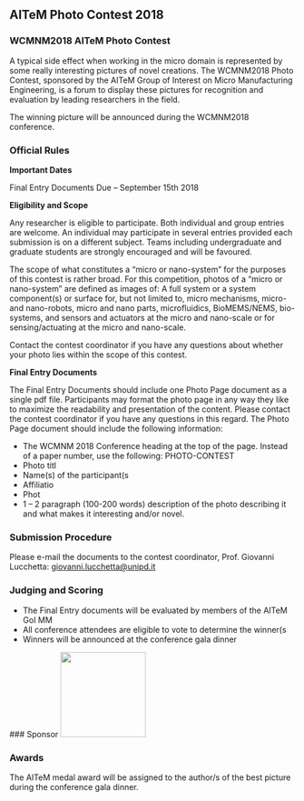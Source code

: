 ## AITeM Photo Contest 2018

### WCMNM2018 AITeM Photo Contest


A typical side effect when working in the micro domain is represented by some really interesting pictures of novel creations. The WCMNM2018 Photo Contest, sponsored by the AITeM Group of Interest on Micro Manufacturing Engineering, is a forum to display these pictures for recognition and evaluation by leading researchers in the field. 

The winning picture will be announced during the WCMNM2018 conference. 

### Official Rules


**Important Dates**

Final Entry Documents Due – September 15th 2018

**Eligibility and Scope**

Any researcher is eligible to participate. Both individual and group entries are welcome. An individual may participate in several entries provided each submission is on a different subject. Teams including undergraduate and graduate students are strongly encouraged and will be favoured.

The scope of what constitutes a “micro or nano-system” for the purposes of this contest is rather broad.  For this competition, photos of a “micro or nano-system” are defined as images of:
A full system or a system component(s) or surface for, but not limited to, micro mechanisms, micro- and nano-robots, micro and nano parts, microfluidics, BioMEMS/NEMS, bio-systems, and sensors and actuators at the micro and nano-scale or for sensing/actuating at the micro and nano-scale.

Contact the contest coordinator if you have any questions about whether your photo lies within the scope of this contest.

**Final Entry Documents**

The Final Entry Documents should include one Photo Page document as a single pdf file. Participants may format the photo page in any way they like to maximize the readability and presentation of the content. Please contact the contest coordinator if you have any questions in this regard. The Photo Page document should include the following information:

<ul>
    <li>The WCMNM 2018 Conference heading at the top of the page.  Instead of a paper number, use the following: PHOTO-CONTEST</li>
    <li>Photo titl</li>
    <li>Name(s) of the participant(s</li>
    <li>Affiliatio</li>
    <li>Phot</li>
    <li>1 – 2 paragraph (100-200 words) description of the photo describing it and what makes it interesting and/or novel.</li>
</ul>    
    
### Submission Procedure


Please e-mail the documents to the contest coordinator, Prof. Giovanni Lucchetta: giovanni.lucchetta@unipd.it

### Judging and Scoring

<ul>
    <li>The Final Entry documents will be evaluated by members of the AITeM GoI MM</li>
    <li>All conference attendees are eligible to vote to determine the winner(s</li>
    <li>Winners will be announced at the conference gala dinner</li>
</ul>    
### Sponsor


<img src="/4m-association/assets/images/files/Sponsor logo photo contest.jpg" width="150px">

### Awards


The AITeM medal award will be assigned to the author/s of the best picture during the conference gala dinner. 
